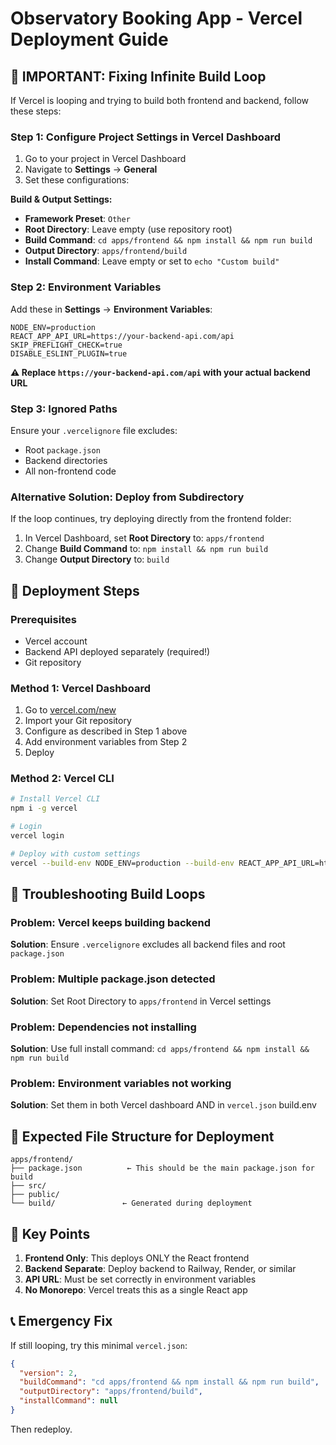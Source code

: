 # Observatory Booking App - Vercel Deployment Guide

## 🚨 **IMPORTANT: Fixing Infinite Build Loop**

If Vercel is looping and trying to build both frontend and backend, follow these steps:

### Step 1: Configure Project Settings in Vercel Dashboard

1. Go to your project in Vercel Dashboard
2. Navigate to **Settings** → **General**
3. Set these configurations:

**Build & Output Settings:**
- **Framework Preset**: `Other`
- **Root Directory**: Leave empty (use repository root)
- **Build Command**: `cd apps/frontend && npm install && npm run build`
- **Output Directory**: `apps/frontend/build`
- **Install Command**: Leave empty or set to `echo "Custom build"`

### Step 2: Environment Variables

Add these in **Settings** → **Environment Variables**:

```
NODE_ENV=production
REACT_APP_API_URL=https://your-backend-api.com/api
SKIP_PREFLIGHT_CHECK=true
DISABLE_ESLINT_PLUGIN=true
```

**⚠️ Replace `https://your-backend-api.com/api` with your actual backend URL**

### Step 3: Ignored Paths

Ensure your `.vercelignore` file excludes:
- Root `package.json`
- Backend directories
- All non-frontend code

### Alternative Solution: Deploy from Subdirectory

If the loop continues, try deploying directly from the frontend folder:

1. In Vercel Dashboard, set **Root Directory** to: `apps/frontend`
2. Change **Build Command** to: `npm install && npm run build`
3. Change **Output Directory** to: `build`

## 🚀 Deployment Steps

### Prerequisites

- Vercel account
- Backend API deployed separately (required!)
- Git repository

### Method 1: Vercel Dashboard

1. Go to [vercel.com/new](https://vercel.com/new)
2. Import your Git repository
3. Configure as described in Step 1 above
4. Add environment variables from Step 2
5. Deploy

### Method 2: Vercel CLI

```bash
# Install Vercel CLI
npm i -g vercel

# Login
vercel login

# Deploy with custom settings
vercel --build-env NODE_ENV=production --build-env REACT_APP_API_URL=https://your-api.com/api
```

## 🔧 Troubleshooting Build Loops

### Problem: Vercel keeps building backend
**Solution**: Ensure `.vercelignore` excludes all backend files and root `package.json`

### Problem: Multiple package.json detected
**Solution**: Set Root Directory to `apps/frontend` in Vercel settings

### Problem: Dependencies not installing
**Solution**: Use full install command: `cd apps/frontend && npm install && npm run build`

### Problem: Environment variables not working
**Solution**: Set them in both Vercel dashboard AND in `vercel.json` build.env

## 📁 Expected File Structure for Deployment

```
apps/frontend/
├── package.json          ← This should be the main package.json for build
├── src/
├── public/
└── build/               ← Generated during deployment
```

## 🎯 Key Points

1. **Frontend Only**: This deploys ONLY the React frontend
2. **Backend Separate**: Deploy backend to Railway, Render, or similar
3. **API URL**: Must be set correctly in environment variables
4. **No Monorepo**: Vercel treats this as a single React app

## 📞 Emergency Fix

If still looping, try this minimal `vercel.json`:

```json
{
  "version": 2,
  "buildCommand": "cd apps/frontend && npm install && npm run build",
  "outputDirectory": "apps/frontend/build",
  "installCommand": null
}
```

Then redeploy.
